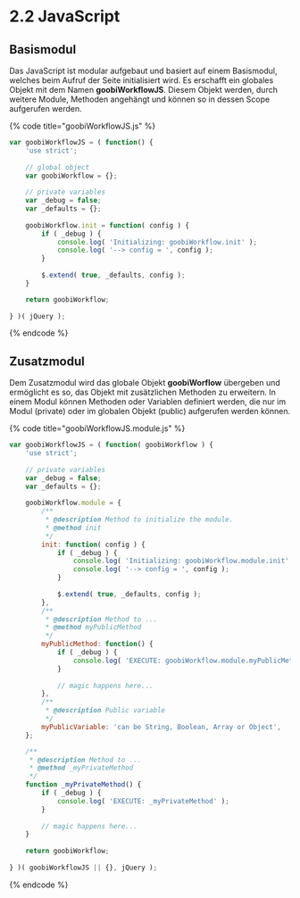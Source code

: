 # 2.2 JavaScript

## Basismodul

Das JavaScript ist modular aufgebaut und basiert auf einem Basismodul, welches beim Aufruf der Seite initialisiert wird. Es erschafft ein globales Objekt mit dem Namen **goobiWorkflowJS**. Diesem Objekt werden, durch weitere Module, Methoden angehängt und können so in dessen Scope aufgerufen werden.

{% code title="goobiWorkflowJS.js" %}
```javascript
var goobiWorkflowJS = ( function() {
    'use strict';
    
    // global object
    var goobiWorkflow = {};
    
    // private variables
    var _debug = false;
    var _defaults = {};
    
    goobiWorkflow.init = function( config ) {
        if ( _debug ) {
            console.log( 'Initializing: goobiWorkflow.init' );
            console.log( '--> config = ', config );
        }
        
        $.extend( true, _defaults, config );
    }

    return goobiWorkflow;
    
} )( jQuery );
```
{% endcode %}

## Zusatzmodul

Dem Zusatzmodul wird das globale Objekt **goobiWorflow** übergeben und ermöglicht es so, das Objekt mit zusätzlichen Methoden zu erweitern. In einem Modul können Methoden oder Variablen definiert werden, die nur im Modul \(private\) oder im globalen Objekt \(public\) aufgerufen werden können.

{% code title="goobiWorkflowJS.module.js" %}
```javascript
var goobiWorkflowJS = ( function( goobiWorkflow ) {
    'use strict';
    
    // private variables
    var _debug = false;
    var _defaults = {};
    
    goobiWorkflow.module = {
        /**
         * @description Method to initialize the module.
         * @method init
         */
    	init: function( config ) {
            if ( _debug ) {
                console.log( 'Initializing: goobiWorkflow.module.init' );
                console.log( '--> config = ', config );
            }
            
            $.extend( true, _defaults, config );
        },
        /**
         * @description Method to ...
         * @method myPublicMethod
         */
        myPublicMethod: function() {
            if ( _debug ) {
                console.log( 'EXECUTE: goobiWorkflow.module.myPublicMethod' );
            }
            
            // magic happens here...
        },
        /**
         * @description Public variable
         */
        myPublicVariable: 'can be String, Boolean, Array or Object', 
    };

    /**
     * @description Method to ...
     * @method _myPrivateMethod
     */
    function _myPrivateMethod() {
        if ( _debug ) {
            console.log( 'EXECUTE: _myPrivateMethod' );
        }
        
        // magic happens here...
    }
        
    return goobiWorkflow;
    
} )( goobiWorkflowJS || {}, jQuery );
```
{% endcode %}























